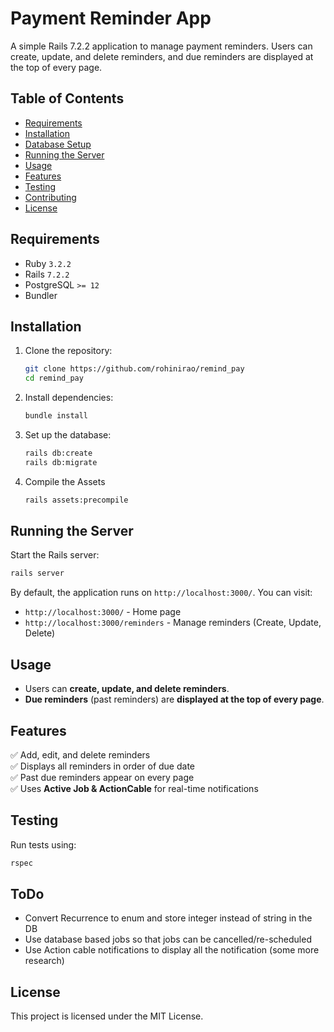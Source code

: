 # Payment Reminder App

A simple Rails 7.2.2 application to manage payment reminders. Users can create, update, and delete reminders, and due reminders are displayed at the top of every page.

## Table of Contents
- [Requirements](#requirements)
- [Installation](#installation)
- [Database Setup](#database-setup)
- [Running the Server](#running-the-server)
- [Usage](#usage)
- [Features](#features)
- [Testing](#testing)
- [Contributing](#contributing)
- [License](#license)

## Requirements
- Ruby `3.2.2`
- Rails `7.2.2`
- PostgreSQL `>= 12`
- Bundler

## Installation

1. Clone the repository:
   ```bash
   git clone https://github.com/rohinirao/remind_pay
   cd remind_pay
   ```

2. Install dependencies:
   ```bash
   bundle install
   ```

3. Set up the database:
   ```bash
   rails db:create
   rails db:migrate
   ```
4. Compile the Assets
   ```bash
   rails assets:precompile 
   ```

## Running the Server

Start the Rails server:
```bash
rails server
```

By default, the application runs on `http://localhost:3000/`. You can visit:

- `http://localhost:3000/` - Home page
- `http://localhost:3000/reminders` - Manage reminders (Create, Update, Delete)

## Usage
- Users can **create, update, and delete reminders**.
- **Due reminders** (past reminders) are **displayed at the top of every page**.

## Features
✅ Add, edit, and delete reminders  
✅ Displays all reminders in order of due date  
✅ Past due reminders appear on every page  
✅ Uses **Active Job & ActionCable** for real-time notifications  

## Testing

Run tests using:
```bash
rspec
```

## ToDo
- Convert Recurrence to enum and store integer instead of string in the DB
- Use database based jobs so that jobs can be cancelled/re-scheduled
- Use Action cable notifications to display all the notification (some more research) 

## License
This project is licensed under the MIT License.